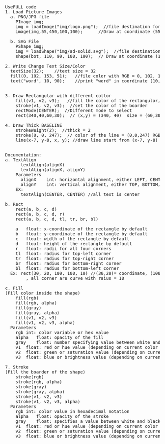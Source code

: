 <pre>
UseFULL code
1. Load Picture Images
  a. PNG/JPG file
    PImage img;
    img = loadImage("img/logo.png");  //file destination for file name logo.png
    image(img,55,450,100,100);      //Draw at coordinate (55, 450) at size 100 x 100

  b. SVG File
    PShape img;
    img = loadShape("img/ad-solid.svg");  //file destination for file name ad-solid.svg
    shape(bot, 110, 90, 100, 100);  // Draw at coordinate (110, 90) at size 100 x 100

2. Write Change Text Size/Color
  textSize(32);    //text size = 32
  fill(0, 102, 153, 51);   //file color with RGB = 0, 102, 153 and transparency 51
  text("word", 10, 90);    //print "word" in coordinate (10,90)


3. Draw Rectangular with different collor
    fill(v1, v2, v3);   //fill the color of the rectangular, v1 v2 v3 = RGB color value
    stroke(v1, v2, v3);  //set the color of the boarder
    rectMode(CENTER);  //Different mode to select
    rect(340,40,60,30);  // (x,y) = (340, 40)  size = (60,30)

4. Draw Thick BASELINE
    strokeWeight(2);  //thick = 2
    stroke(0, 0, 247);  // color of the line = (0,0,247) RGB value
    line(x-7, y-8, x, y); //draw line start from (x-7, y-8) to (x, y)


Documentation:
a. TextAlign
      textAlign(alignX)
      textAlign(alignX, alignY)
    Parameters
      alignX	int: horizontal alignment, either LEFT, CENTER, or RIGHT
      alignY	int: vertical alignment, either TOP, BOTTOM, CENTER, or BASELINE
    EX:
      textAlign(CENTER, CENTER) //all text is center

b. Rect
    rect(a, b, c, d)
    rect(a, b, c, d, r)  
    rect(a, b, c, d, tl, tr, br, bl)  

    a	float: x-coordinate of the rectangle by default
    b	float: y-coordinate of the rectangle by default
    c	float: width of the rectangle by default
    d	float: height of the rectangle by default
    r	float: radii for all four corners
    tl	float: radius for top-left corner
    tr	float: radius for top-right corner
    br	float: radius for bottom-right corner
    bl	float: radius for bottom-left corner
  Ex: rect(30, 20, 100, 100, 10) //(30,20)= coordinate, (100,100) = size
        , all corner are curve with raius = 10

c. Fill
(Fill color inside the shape)
    fill(rgb)
    fill(rgb, alpha)
    fill(gray)
    fill(gray, alpha)
    fill(v1, v2, v3)
    fill(v1, v2, v3, alpha)
  Parameters
    rgb	int: color variable or hex value
    alpha	float: opacity of the fill
    gray	float: number specifying value between white and black
    v1	float: red or hue value (depending on current color mode)
    v2	float: green or saturation value (depending on current color mode)
    v3	float: blue or brightness value (depending on current color mode)

7. Stroke
(Fill the boarder of the shape)
    stroke(rgb)
    stroke(rgb, alpha)
    stroke(gray)
    stroke(gray, alpha)
    stroke(v1, v2, v3)
    stroke(v1, v2, v3, alpha)
  Parameters
    rgb	int: color value in hexadecimal notation
    alpha	float: opacity of the stroke
    gray	float: specifies a value between white and black
    v1	float: red or hue value (depending on current color mode)
    v2	float: green or saturation value (depending on current color mode)
    v3	float: blue or brightness value (depending on current color mode)
 <pre>
